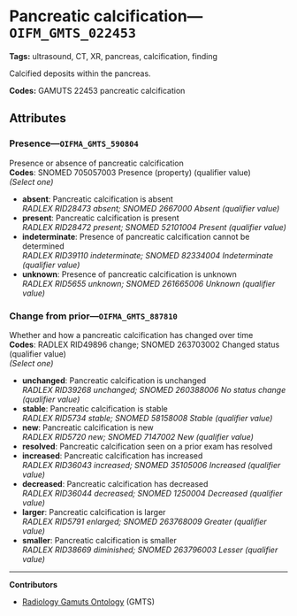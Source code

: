 # Pancreatic calcification—`OIFM_GMTS_022453`

**Tags:** ultrasound, CT, XR, pancreas, calcification, finding

Calcified deposits within the pancreas.

**Codes:** GAMUTS 22453 pancreatic calcification

## Attributes

### Presence—`OIFMA_GMTS_590804`

Presence or absence of pancreatic calcification  
**Codes**: SNOMED 705057003 Presence (property) (qualifier value)  
*(Select one)*

- **absent**: Pancreatic calcification is absent  
_RADLEX RID28473 absent; SNOMED 2667000 Absent (qualifier value)_
- **present**: Pancreatic calcification is present  
_RADLEX RID28472 present; SNOMED 52101004 Present (qualifier value)_
- **indeterminate**: Presence of pancreatic calcification cannot be determined  
_RADLEX RID39110 indeterminate; SNOMED 82334004 Indeterminate (qualifier value)_
- **unknown**: Presence of pancreatic calcification is unknown  
_RADLEX RID5655 unknown; SNOMED 261665006 Unknown (qualifier value)_

### Change from prior—`OIFMA_GMTS_887810`

Whether and how a pancreatic calcification has changed over time  
**Codes**: RADLEX RID49896 change; SNOMED 263703002 Changed status (qualifier value)  
*(Select one)*

- **unchanged**: Pancreatic calcification is unchanged  
_RADLEX RID39268 unchanged; SNOMED 260388006 No status change (qualifier value)_
- **stable**: Pancreatic calcification is stable  
_RADLEX RID5734 stable; SNOMED 58158008 Stable (qualifier value)_
- **new**: Pancreatic calcification is new  
_RADLEX RID5720 new; SNOMED 7147002 New (qualifier value)_
- **resolved**: Pancreatic calcification seen on a prior exam has resolved  
- **increased**: Pancreatic calcification has increased  
_RADLEX RID36043 increased; SNOMED 35105006 Increased (qualifier value)_
- **decreased**: Pancreatic calcification has decreased  
_RADLEX RID36044 decreased; SNOMED 1250004 Decreased (qualifier value)_
- **larger**: Pancreatic calcification is larger  
_RADLEX RID5791 enlarged; SNOMED 263768009 Greater (qualifier value)_
- **smaller**: Pancreatic calcification is smaller  
_RADLEX RID38669 diminished; SNOMED 263796003 Lesser (qualifier value)_

---

**Contributors**

- [Radiology Gamuts Ontology](https://gamuts.net/) (GMTS)